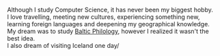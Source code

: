 Although I study Computer Science, it has never been my biggest hobby.<br/>
I love travelling, meeting new cultures, experiencing something new, learning foreign languages and deepening my geographical knowledge.<br/>
My dream was to study [Baltic Philology](http://www.polon.uw.edu.pl/filologia-baltycka), however I realized it wasn't the best idea.<br/>
I also dream of visiting Iceland one day/<br/>
![]()
